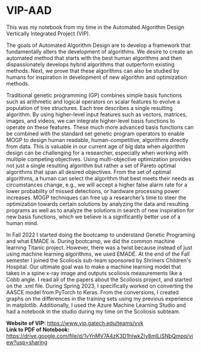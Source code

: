# VIP-AAD
This was my notebook from my time in the Automated Algorithm Design Vertically Integrated Project (VIP).

The goals of Automated Algorithm Design are to develop a framework that fundamentally alters the development of algorithms. We desire to create an automated method that starts with the best human algorithms and then dispassionately develops hybrid algorithms that outperform existing methods. Next, we prove that these algorithms can also be studied by humans for inspiration in development of new algorithm and optimization methods.

Traditional genetic programming (GP) combines simple basis functions such as arithmetic and logical operators on scalar features to evolve a population of tree structures. Each tree describes a single resulting algorithm. By using higher-level input features such as vectors, matrices, images, and videos, we can integrate higher-level basis functions to operate on these features. These much more advanced basis functions can be combined with the standard set genetic program operators to enable MOGP to design human readable, human-competitive, algorithms directly from data. This is valuable in our current age of big data when algorithm design can be challenging for a researcher, especially when working with multiple competing objectives. Using multi-objective optimization provides not just a single resulting algorithm but rather a set of Pareto optimal algorithms that span all desired objectives. From the set of optimal algorithms, a human can select the algorithm that best meets their needs as circumstances change, e.g., we will accept a higher false alarm rate for a lower probability of missed detections, or hardware processing power increases. MOGP techniques can free up a researcher’s time to steer the optimization towards certain solutions by analyzing the data and resulting programs as well as to analyze the solutions in search of new inspiration for new basis functions, which we believe is a significantly better use of a human mind.

In Fall 2022 I started doing the bootcamp to understand Genetic Programing and what EMADE is. During bootcamp, we did the common machine learning Titanic project. However, there was a twist because instead of just using machine learning algorithms, we used EMADE. At the end of the Fall semester I joined the Scoliosis sub-team sponsored by Shriners Children's Hospital. Our ultimate goal was to make a machine learning model that takes in a spine x-ray image and outputs scoliosis measurements like a Cobb angle. I read all of the papers about the Scoliosis project, and started on the .xml file. During Spring 2023, I specifically worked on converting the AASCE model from PyTorch to Keras. From the conversions, I created graphs on the differences in the training sets using my previous experience in matplotlib. Additionally, I used the Azure Machine Learning Studio and had a notebook in the studio during my time on the Scoliosis subteam.

**Website of VIP:** https://www.vip.gatech.edu/teams/vvk  
**Link to PDF of Notebook:** https://drive.google.com/file/d/1vYnMV7A4zK3D1hIwkZIy8mlLiSNbQmpq/view?usp=sharing

